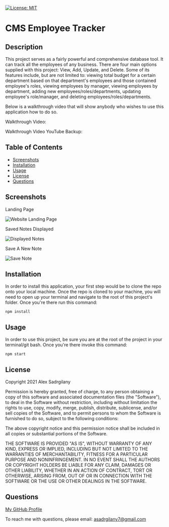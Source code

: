 [![License: MIT](https://img.shields.io/badge/License-MIT-yellow.svg)](https://opensource.org/licenses/MIT)

# CMS Employee Tracker

## Description

This project serves as a fairly powerful and comprehensive database tool. It can track all the employees of any business. There are four main options supplied with this project: View, Add, Update, and Delete. Some of its features include, but are not limited to: viewing total budget for a certain department based on that department's employees and those contained employee's roles, viewing employees by manager, viewing employees by department, adding new employees/roles/departments, updating employee's role/manager, and deleting employees/roles/departments.

Below is a walkthrough video that will show anybody who wishes to use this application how to do so.

Walkthrough Video:



Walkthrough Video YouTube Backup:



## Table of Contents

* [Screenshots](#screenshots)
* [Installation](#installation)
* [Usage](#usage)
* [License](#license)
* [Questions](#questions)

## Screenshots

Landing Page

![Website Landing Page](./assets/images/landingpage_screenshot.PNG)

Saved Notes Displayed

![Displayed Notes](./assets/images/notes_screenshot.PNG)

Save A New Note

![Save Note](./assets/images/savenote_screenshot.PNG)

## Installation

In order to install this application, your first step would be to clone the repo onto your local machine. Once the repo is cloned to your machine, you will need to open up your terminal and navigate to the root of this project's folder. Once you're there run this command:

```
npm install
```

## Usage

In order to use this project, be sure you are at the root of the project in your terminal/git bash. Once you're there invoke this command:

```
npm start
```

## License

Copyright 2021 Alex Sadrgilany

Permission is hereby granted, free of charge, to any person obtaining a copy 
of this software and associated documentation files (the "Software"), to deal 
in the Software without restriction, including without limitation the rights to 
use, copy, modify, merge, publish, distribute, sublicense, and/or sell copies of the 
Software, and to permit persons to whom the Software is furnished to do so, 
subject to the following conditions:

The above copyright notice and this permission notice shall be included in all 
copies or substantial portions of the Software.

THE SOFTWARE IS PROVIDED "AS IS", WITHOUT WARRANTY OF ANY KIND, EXPRESS OR IMPLIED, 
INCLUDING BUT NOT LIMITED TO THE WARRANTIES OF MERCHANTABILITY, FITNESS FOR A 
PARTICULAR PURPOSE AND NONINFRINGEMENT. IN NO EVENT SHALL THE AUTHORS OR COPYRIGHT 
HOLDERS BE LIABLE FOR ANY CLAIM, DAMAGES OR OTHER LIABILITY, WHETHER IN AN ACTION OF 
CONTRACT, TORT OR OTHERWISE, ARISING FROM, OUT OF OR IN CONNECTION WITH THE SOFTWARE 
OR THE USE OR OTHER DEALINGS IN THE SOFTWARE.

## Questions

[My GitHub Profile](https://github.com/asadg7)

To reach me with questions, please email: asadrgilany7@gmail.com

